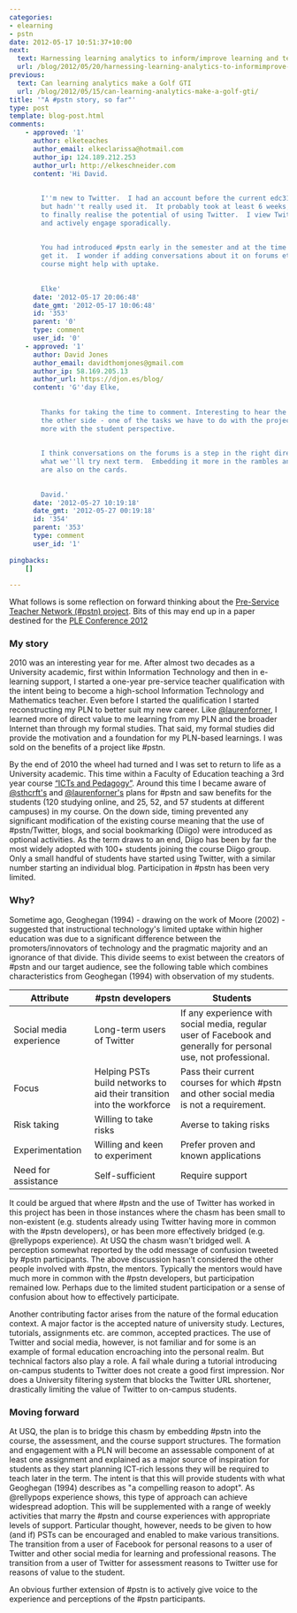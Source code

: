 ```yaml
---
categories:
- elearning
- pstn
date: 2012-05-17 10:51:37+10:00
next:
  text: Harnessing learning analytics to inform/improve learning and teaching
  url: /blog/2012/05/20/harnessing-learning-analytics-to-informimprove-learning-and-teaching/
previous:
  text: Can learning analytics make a Golf GTI
  url: /blog/2012/05/15/can-learning-analytics-make-a-golf-gti/
title: '"A #pstn story, so far"'
type: post
template: blog-post.html
comments:
    - approved: '1'
      author: elketeaches
      author_email: elkeclarissa@hotmail.com
      author_ip: 124.189.212.253
      author_url: http://elkeschneider.com
      content: 'Hi David.
    
    
        I''m new to Twitter.  I had an account before the current edc3100 subject started
        but hadn''t really used it.  It probably took at least 6 weeks, while also blogging,
        to finally realise the potential of using Twitter.  I view Twitter everyday now
        and actively engage sporadically.
    
    
        You had introduced #pstn early in the semester and at the time I just didn''t
        get it.  I wonder if adding conversations about it on forums etc throughout the
        course might help with uptake.
    
    
        Elke'
      date: '2012-05-17 20:06:48'
      date_gmt: '2012-05-17 10:06:48'
      id: '353'
      parent: '0'
      type: comment
      user_id: '0'
    - approved: '1'
      author: David Jones
      author_email: davidthomjones@gmail.com
      author_ip: 58.169.205.13
      author_url: https://djon.es/blog/
      content: 'G''day Elke,
    
    
        Thanks for taking the time to comment. Interesting to hear the perspective from
        the other side - one of the tasks we have to do with the project is to engage
        more with the student perspective.
    
    
        I think conversations on the forums is a step in the right direction, part of
        what we''ll try next term.  Embedding it more in the rambles and perhaps the assignments
        are also on the cards.
    
    
        David.'
      date: '2012-05-27 10:19:18'
      date_gmt: '2012-05-27 00:19:18'
      id: '354'
      parent: '353'
      type: comment
      user_id: '1'
    
pingbacks:
    []
    
---
```

What follows is some reflection on forward thinking about the [Pre-Service Teacher Network (#pstn) project](http://universityofawesome.org/pstn/about/). Bits of this may end up in a paper destined for the [PLE Conference 2012](http://pleconf.org)

### My story

2010 was an interesting year for me. After almost two decades as a University academic, first within Information Technology and then in e-learning support, I started a one-year pre-service teacher qualification with the intent being to become a high-school Information Technology and Mathematics teacher. Even before I started the qualification I started reconstructing my PLN to better suit my new career. Like [@laurenforner](http://twitter.com/#!/laurenforner), I learned more of direct value to me learning from my PLN and the broader Internet than through my formal studies. That said, my formal studies did provide the motivation and a foundation for my PLN-based learnings. I was sold on the benefits of a project like #pstn.

By the end of 2010 the wheel had turned and I was set to return to life as a University academic. This time within a Faculty of Education teaching a 3rd year course [“ICTs and Pedagogy”](http://www.usq.edu.au/course/synopses/2012/EDC3100.html). Around this time I became aware of [@sthcrft's](https://twitter.com/#!/sthcrft) and [@laurenforner's](http://twitter.com/#!/laurenforner) plans for #pstn and saw benefits for the students (120 studying online, and 25, 52, and 57 students at different campuses) in my course. On the down side, timing prevented any significant modification of the existing course meaning that the use of #pstn/Twitter, blogs, and social bookmarking (Diigo) were introduced as optional activities. As the term draws to an end, Diigo has been by far the most widely adopted with 100+ students joining the course Diigo group. Only a small handful of students have started using Twitter, with a similar number starting an individual blog. Participation in #pstn has been very limited.

### Why?

Sometime ago, Geoghegan (1994) - drawing on the work of Moore (2002) - suggested that instructional technology's limited uptake within higher education was due to a significant difference between the promoters/innovators of technology and the pragmatic majority and an ignorance of that divide. This divide seems to exist between the creators of #pstn and our target audience, see the following table which combines characteristics from Geoghegan (1994) with observation of my students.

| Attribute | #pstn developers | Students |
| --- | --- | --- |
| Social media experience | Long-term users of Twitter | If any experience with social media, regular user of Facebook and generally for personal use, not professional. |
| Focus | Helping PSTs build networks to aid their transition into the workforce | Pass their current courses for which #pstn and other social media is not a requirement. |
| Risk taking | Willing to take risks | Averse to taking risks |
| Experimentation | Willing and keen to experiment | Prefer proven and known applications |
| Need for assistance | Self-sufficient | Require support |

It could be argued that where #pstn and the use of Twitter has worked in this project has been in those instances where the chasm has been small to non-existent (e.g. students already using Twitter having more in common with the #pstn developers), or has been more effectively bridged (e.g. @rellypops experience). At USQ the chasm wasn't bridged well. A perception somewhat reported by the odd message of confusion tweeted by #pstn participants. The above discussion hasn't considered the other people involved with #pstn, the mentors. Typically the mentors would have much more in common with the #pstn developers, but participation remained low. Perhaps due to the limited student participation or a sense of confusion about how to effectively participate.

Another contributing factor arises from the nature of the formal education context. A major factor is the accepted nature of university study. Lectures, tutorials, assignments etc. are common, accepted practices. The use of Twitter and social media, however, is not familiar and for some is an example of formal education encroaching into the personal realm. But technical factors also play a role. A fail whale during a tutorial introducing on-campus students to Twitter does not create a good first impression. Nor does a University filtering system that blocks the Twitter URL shortener, drastically limiting the value of Twitter to on-campus students.

### Moving forward

At USQ, the plan is to bridge this chasm by embedding #pstn into the course, the assessment, and the course support structures. The formation and engagement with a PLN will become an assessable component of at least one assignment and explained as a major source of inspiration for students as they start planning ICT-rich lessons they will be required to teach later in the term. The intent is that this will provide students with what Geoghegan (1994) describes as "a compelling reason to adopt". As @rellypops experience shows, this type of approach can achieve widespread adoption. This will be supplemented with a range of weekly activities that marry the #pstn and course experiences with appropriate levels of support. Particular thought, however, needs to be given to how (and if) PSTs can be encouraged and enabled to make various transitions. The transition from a user of Facebook for personal reasons to a user of Twitter and other social media for learning and professional reasons. The transition from a user of Twitter for assessment reasons to Twitter use for reasons of value to the student.

An obvious further extension of #pstn is to actively give voice to the experience and perceptions of the #pstn participants.